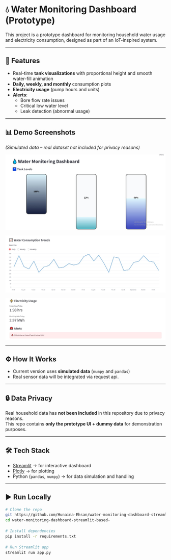 # 💧 Water Monitoring Dashboard (Prototype)

This project is a prototype dashboard for monitoring household water usage and electricity consumption, designed as part of an IoT-inspired system.

---

## 🚀 Features
- Real-time **tank visualizations** with proportional height and smooth water-fill animation  
- **Daily, weekly, and monthly** consumption plots  
- **Electricity usage** (pump hours and units)  
- **Alerts**:  
  - Bore flow rate issues  
  - Critical low water level  
  - Leak detection (abnormal usage)  

---
## 📊 Demo Screenshots
*(Simulated data – real dataset not included for privacy reasons)*

![Tank Visualization](screenshots/tanks.jpg)  

![Water Consumption Trends](screenshots/trends.jpg)  

![Alerts](screenshots/alerts.jpg)  



---

## ⚙️ How It Works
- Current version uses **simulated data** (`numpy` and `pandas`)  
- Real sensor data will be integrated via request api.

---

## 🔒 Data Privacy
Real household data has **not been included** in this repository due to privacy reasons.  
This repo contains **only the prototype UI + dummy data** for demonstration purposes.  

---

## 🛠️ Tech Stack
- [Streamlit](https://streamlit.io/) → for interactive dashboard  
- [Plotly](https://plotly.com/python/) → for plotting  
- Python (`pandas`, `numpy`) → for data simulation and handling  

---

## ▶️ Run Locally
```bash
# Clone the repo
git https://github.com/Hunaina-Ehsan/water-monitoring-dashboard-streamlit-based-
cd water-monitoring-dashboard-streamlit-based-

# Install dependencies
pip install -r requirements.txt

# Run Streamlit app
streamlit run app.py
